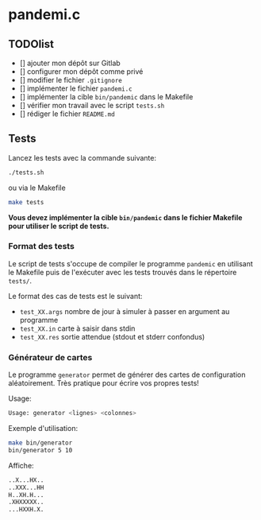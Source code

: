 # pandemi.c

## TODOlist

* [] ajouter mon dépôt sur Gitlab
* [] configurer mon dépôt comme privé
* [] modifier le fichier `.gitignore`
* [] implémenter le fichier `pandemi.c`
* [] implémenter la cible `bin/pandemic` dans le Makefile
* [] vérifier mon travail avec le script `tests.sh`
* [] rédiger le fichier `README.md`

## Tests

Lancez les tests avec la commande suivante:

~~~sh
./tests.sh
~~~

ou via le Makefile

~~~sh
make tests
~~~

**Vous devez implémenter la cible `bin/pandemic` dans le fichier Makefile pour utiliser
le script de tests.**

### Format des tests

Le script de tests s'occupe de compiler le programme `pandemic` en utilisant le
Makefile puis de l'exécuter avec les tests trouvés dans le répertoire `tests/`.

Le format des cas de tests est le suivant:
* `test_XX.args` nombre de jour à simuler à passer en argument au programme
* `test_XX.in` carte à saisir dans stdin
* `test_XX.res` sortie attendue (stdout et stderr confondus)

### Générateur de cartes

Le programme `generator` permet de générer des cartes de configuration aléatoirement.
Très pratique pour écrire vos propres tests!

Usage:
~~~sh
Usage: generator <lignes> <colonnes>
~~~

Exemple d'utilisation:
~~~sh
make bin/generator
bin/generator 5 10
~~~

Affiche:
~~~sh
..X...HX..
..XXX...HH
H..XH.H...
.XHXXXXX..
...HXXH.X.
~~~
